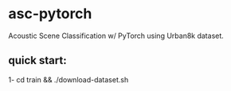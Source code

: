 # asc-pytorch
Acoustic Scene Classification w/ PyTorch using Urban8k dataset.
## quick start:
1- cd train && ./download-dataset.sh
